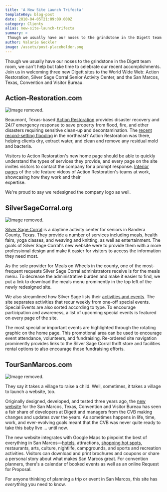 ```yaml
---
title: 'A New Site Launch Trifecta'
templateKey: blog-post
date: 2010-04-05T21:09:09.000Z
category: Clients
alias: new-site-launch-trifecta
summary: > 
 Though we usually have our noses to the grindstone in the Digett team room, we can't help but take time to celebrate our recent accomplishments. Join us in welcoming three new Digett sites to the World Wide Web: Action Restoration, Silver Sage Corral Senior Activity Center, and the San Marcos, Texas, Convention and Visitor Bureau.  
author: Valarie Geckler
image: /assets/post-placeholder.png
---
```


Though we usually have our noses to the grindstone in the Digett team room, we can't help but take time to celebrate our recent accomplishments. Join us in welcoming three new Digett sites to the World Wide Web: Action Restoration, Silver Sage Corral Senior Activity Center, and the San Marcos, Texas, Convention and Visitor Bureau. 

Action-Restoration.com
----------------------

![Image removed.](/core/misc/icons/e32700/error.svg "This image has been removed. For security reasons, only images from the local domain are allowed.")

Beaumont, Texas-based [Action Restoration](http://www.action-restoration.com/ "Action Restoration") provides disaster recovery and 24/7 emergency response to save property from flood, fire, and other disasters requiring sensitive clean-up and decontamination. The [recent record-setting flooding](http://www.cnn.com/2010/US/weather/03/30/northeast.flood.fears/index.html?iref=allsearch "recent record-setting flooding") in the northeast? Action Restoration was there, helping clients dry, extract water, and clean and remove any residual mold and bacteria.

Visitors to Action Restoration's new home page should be able to quickly understand the types of services they provide, and every page on the site invites visitors to contact the company for a prompt response. [Interior pages](http://www.action-restoration.com/decontamination "Interior pages") of the site feature videos of Action Restoration's teams at work, showcasing how they work and their  
expertise. 

We're proud to say we redesigned the company logo as well.

SilverSageCorral.org
--------------------

![Image removed.](/core/misc/icons/e32700/error.svg "This image has been removed. For security reasons, only images from the local domain are allowed.")

[Silver Sage Corral](http://www.silversagecorral.org/ "Silver Sage Corral") is a daytime activity center for seniors in Bandera County, Texas. They provide a number of services including meals, health fairs, yoga classes, and weaving and knitting, as well as entertainment. The goals of Silver Sage Corral's new website were to provide them with a more professional design and make it easier for visitors to access the information they need most.

As the sole provider for Meals on Wheels in the county, one of the most-frequent requests Silver Sage Corral administrators receive is for the meals menu. To decrease the administrative burden and make it easier to find, we put a link to download the meals menu prominently in the top left of the newly redesigned site.

We also streamlined how Silver Sage lists their [activities and events](http://www.silversagecorral.org/special-events/all "activities and events"). The site separates activities that recur weekly from one-off special events. Special Events are also sorted according to type. To encourage participation and awareness, a list of upcoming special events is featured on every page of the site.

The most special or important events are highlighted through the rotating graphic on the home page. This promotional area can be used to encourage event attendance, volunteers, and fundraising. Re-ordered site navigation prominently provides links to the Silver Sage Corral thrift store and facilities rental options to also encourage those fundraising efforts.

TourSanMarcos.com
-----------------

![Image removed.](/core/misc/icons/e32700/error.svg "This image has been removed. For security reasons, only images from the local domain are allowed.")

They say it takes a village to raise a child. Well, sometimes, it takes a village to launch a website, too.

Originally designed, developed, and tested three years ago, the [new website](http://www.toursanmarcos.com/ "new website") for the San Marcos, Texas, Convention and Visitor Bureau has seen a fair share of developers at Digett and managers from the CVB making changes and updates over the years. As sometimes happens in life, time, work, and ever-evolving goals meant that the CVB was never quite ready to take this baby live ... until now.

The new website integrates with Google Maps to pinpoint the best of everything in San Marcos—[hotels](http://www.toursanmarcos.com/directory/listing/Hotels "hotels"), attractions, [shopping hot spots](http://www.toursanmarcos.com/directory/listing/shopping), restaurants, arts, culture, nightlife, campgrounds, and sports and recreation activities. Visitors can download and print brochures and coupons or share a personal story about what makes San Marcos great. For convention planners, there's a calendar of booked events as well as an online Request for Proposal.

For anyone thinking of planning a trip or event in San Marcos, this site has _everything_ you need to know.